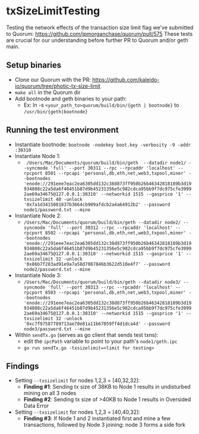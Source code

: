 # txSizeLimitTesting
Testing the network effects of the transaction size limit flag we've submitted to Quorum: https://github.com/jpmorganchase/quorum/pull/575
These tests are crucial for our understanding before further PR to Quorum and/or geth main.

## Setup binaries
- Clone our Quorum with the PR: https://github.com/kaleido-io/quorum/tree/photic-tx-size-limit
- `make all` in the Quorum dir
- Add bootnode and geth binaries to your path:
  - Ex: ln -s `<your_path_to>quorum/build/bin/{geth | bootnode}` to `/usr/bin/{geth|bootnode}`

## Running the test environment
- Instantiate bootnode: `bootnode -nodekey boot.key -verbosity -9 -addr :30310`
- Instantiate Node 1: 
  - ` /Users/Mac/Documents/quorum/build/bin/geth  --datadir node1/ --syncmode 'full' --port 30311 --rpc --rpcaddr 'localhost' --rpcport 8501 --rpcapi 'personal,db,eth,net,web3,txpool,miner' --bootnodes 'enode://291eee7eac2ea6305dd132c38d873ff950b26b46342818189b3d19934808c22a5da6f46451b87d9b45231356e5c982cdca95bb9f7dc975cfe39992ae69a34675@127.0.0.1:30310' --networkid 1515 --gasprice '1' --txsizelimit 40 -unlock '0x7a1d3415081837b3664cb909afdcb2a4a64912b2' --password node1/password.txt --mine`
- Instantiate Node 2: 
  - `/Users/Mac/Documents/quorum/build/bin/geth --datadir node2/ --syncmode 'full' --port 30312 --rpc --rpcaddr 'localhost' --rpcport 8502 --rpcapi 'personal,db,eth,net,web3,txpool,miner' --bootnodes 'enode://291eee7eac2ea6305dd132c38d873ff950b26b46342818189b3d19934808c22a5da6f46451b87d9b45231356e5c982cdca95bb9f7dc975cfe39992ae69a34675@127.0.0.1:30310' --networkid 1515 --gasprice '1' --txsizelimit 32 -unlock '0x86b7f283ad91e9a7a58d7087846b3622d510e4f7' --password node2/password.txt --mine`
- Instantiate Node 3: 
  - `/Users/Mac/Documents/quorum/build/bin/geth --datadir node3/ --syncmode 'full' --port 30313 --rpc --rpcaddr 'localhost' --rpcport 8503 --rpcapi 'personal,db,eth,net,web3,txpool,miner' --bootnodes 'enode://291eee7eac2ea6305dd132c38d873ff950b26b46342818189b3d19934808c22a5da6f46451b87d9b45231356e5c982cdca95bb9f7dc975cfe39992ae69a34675@127.0.0.1:30310' --networkid 1515 --gasprice '1' --txsizelimit 32 -unlock '0xc7f97587789713ae70e81a11b67059ff4d1dca4d' --password node3/password.txt --mine`
- Within `sendTx.go` (serves as go client that sends test txns): 
  - edit the `ipcPath` variable to point to your path's `node1/geth.ipc`
  - `go run sendTx.go -txsizelimit=<limit for testing>`

## Findings
- Setting `--txsizelimit` for nodes 1,2,3 = [40,32,32]:
  - **Finding #1**: Sending tx size of 38KB to Node 1 results in undisturbed mining on all 3 nodes
  - **Finding #2**: Sending tx size of >40KB to Node 1 results in Oversided Data Error
- Setting `--txsizelimit` for nodes 1,2,3 = [40,40,32]:
  - **Finding #3**: If Node 1 and 2 instantiated first and mine a few transactions, followed by Node 3 joining: node 3 forms a side fork
